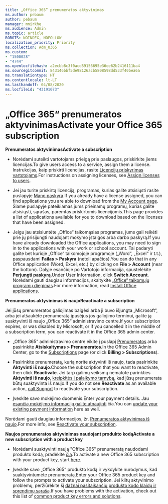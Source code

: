 ```yaml
---
title: „Office 365“ prenumeratos aktyvinimas
ms.author: pebaum
author: pebaum
manager: mnirkhe
ms.audience: Admin
ms.topic: article
ROBOTS: NOINDEX, NOFOLLOW
localization_priority: Priority
ms.collection: Adm_O365
ms.custom:
- "1500028"
- "4744"
ms.openlocfilehash: a2ecbb8c3f0acd59156695e36ee62b2416111ba4
ms.sourcegitcommit: 843146bbf5de98126acb5808598dd533f40bea6a
ms.translationtype: HT
ms.contentlocale: lt-LT
ms.lasthandoff: 04/08/2020
ms.locfileid: "43191073"
---
```

# <a name="activate-your-office-365-subscription"></a><span data-ttu-id="f5b38-102">„Office 365“ prenumeratos aktyvinimas</span><span class="sxs-lookup"><span data-stu-id="f5b38-102">Activate your Office 365 subscription</span></span>

<span data-ttu-id="f5b38-103">**Prenumeratos aktyvinimas**</span><span class="sxs-lookup"><span data-stu-id="f5b38-103">**Activate a subscription**</span></span>

- <span data-ttu-id="f5b38-104">Norėdami suteikti vartotojams prieigą prie paslaugos, priskirkite jiems licencijas.</span><span class="sxs-lookup"><span data-stu-id="f5b38-104">To give users access to a service, assign them a license.</span></span> <span data-ttu-id="f5b38-105">Instrukcijas, kaip priskirti licencijas, rasite [Licencijų priskyrimas vartotojams](https://docs.microsoft.com/microsoft-365/admin/manage/assign-licenses-to-users?view=o365-worldwide).</span><span class="sxs-lookup"><span data-stu-id="f5b38-105">For instructions on assigning licenses, see [Assign licenses to users](https://docs.microsoft.com/microsoft-365/admin/manage/assign-licenses-to-users?view=o365-worldwide).</span></span>

- <span data-ttu-id="f5b38-106">Jei jau turite priskirtą licenciją, programas, kurias galite atsisiųsti rasite puslapyje [Mano paskyra](https://portal.office.com/account/#installs).</span><span class="sxs-lookup"><span data-stu-id="f5b38-106">If you already have a license assigned, you can find applications you are able to download from the [My Account page](https://portal.office.com/account/#installs).</span></span> <span data-ttu-id="f5b38-107">Šiame puslapyje pateikiamas jums prieinamų programų, kurias galite atsisiųsti, sąrašas, paremtas priskirtomis licencijomis.</span><span class="sxs-lookup"><span data-stu-id="f5b38-107">This page provides a list of applications available for you to download based on the licenses that have been assigned.</span></span>

- <span data-ttu-id="f5b38-108">Jeigu jau atsisiuntėte „Office“ taikomąsias programas, jums gali reikėti prie jų prisijungti naudojant mokymo įstaigos arba darbo paskyrą.</span><span class="sxs-lookup"><span data-stu-id="f5b38-108">If you have already downloaded the Office applications, you may need to sign in to the applications with your work or school account.</span></span> <span data-ttu-id="f5b38-109">Tai padaryti galite bet kurioje „Office“ taikomojoje programoje („Word“, „Excel“ ir t.t.), paspausdami **Failas > Paskyra** (netoli apačios).</span><span class="sxs-lookup"><span data-stu-id="f5b38-109">You can do that in any Office application (Word, Excel, etc.) by clicking on **File > Account** (near the bottom).</span></span> <span data-ttu-id="f5b38-110">Dalyje esančioje po Vartotojo informacija, spustelėkite **Perjungti paskyrą**.</span><span class="sxs-lookup"><span data-stu-id="f5b38-110">Under User Information, click **Switch Account**.</span></span> <span data-ttu-id="f5b38-111">Norėdami gauti daugiau informacijos, skaitykite [„Office“ taikomųjų programų diegimas](https://docs.microsoft.com/microsoft-365/admin/setup/install-applications).</span><span class="sxs-lookup"><span data-stu-id="f5b38-111">For more information, read [Install Office applications](https://docs.microsoft.com/microsoft-365/admin/setup/install-applications).</span></span>

<span data-ttu-id="f5b38-112">**Prenumeratos aktyvinimas iš naujo**</span><span class="sxs-lookup"><span data-stu-id="f5b38-112">**Reactivate a subscription**</span></span>

<span data-ttu-id="f5b38-113">Jei jūsų prenumeratos galiojimas baigėsi arba ji buvo išjungta „Microsoft“, arba jei atšaukėte prenumeratą įpusėjus jos galiojimo terminui, galite ją suaktyvinti iš naujo „Office 365“ administravimo centre.</span><span class="sxs-lookup"><span data-stu-id="f5b38-113">If your subscription expires, or was disabled by Microsoft, or if you cancelled it in the middle of a subscription term, you can reactivate it in the Office 365 admin center.</span></span>

- <span data-ttu-id="f5b38-114">„Office 365“ administravimo centre eikite į puslapį [Prenumeratos](https://go.microsoft.com/fwlink/p/?linkid=842054) arba pasirinkite **Atsiskaitymas > Prenumeratos**.</span><span class="sxs-lookup"><span data-stu-id="f5b38-114">In the Office 365 Admin Center, go to the [Subscriptions](https://go.microsoft.com/fwlink/p/?linkid=842054) page (or click **Billing > Subscriptions**).</span></span>

- <span data-ttu-id="f5b38-115">Pasirinkite prenumeratą, kurią norite aktyvinti iš naujo, tada pasirinkite **Aktyvinti iš naujo**.</span><span class="sxs-lookup"><span data-stu-id="f5b38-115">Choose the subscription that you want to reactivate, then click **Reactivate**.</span></span> <span data-ttu-id="f5b38-116">Jei tarp galimų veiksmų nematote parinkties **Aktyvinti iš naujo**, [kreipkitės į palaikymo tarnybą](https://support.office.com/article/call-support-32a17ca7-6fa0-4870-8a8d-e25ba4ccfd4b), kad jūsų prenumerata būtų suaktyvinta iš naujo.</span><span class="sxs-lookup"><span data-stu-id="f5b38-116">If you do not see **Reactivate** as an available action, [call Support](https://support.office.com/article/call-support-32a17ca7-6fa0-4870-8a8d-e25ba4ccfd4b) to reactivate your subscription.</span></span>

- <span data-ttu-id="f5b38-117">Įveskite savo mokėjimo duomenis.</span><span class="sxs-lookup"><span data-stu-id="f5b38-117">Enter your payment details.</span></span> <span data-ttu-id="f5b38-118">Jau [esančią mokėjimo informaciją galite atnaujinti](https://docs.microsoft.com/microsoft-365/commerce/billing-and-payments/add-update-or-remove-credit-card-or-bank-account?view=o365-worldwide) čia.</span><span class="sxs-lookup"><span data-stu-id="f5b38-118">You can [update your existing payment information](https://docs.microsoft.com/microsoft-365/commerce/billing-and-payments/add-update-or-remove-credit-card-or-bank-account?view=o365-worldwide) here as well.</span></span>

<span data-ttu-id="f5b38-119">Norėdami gauti daugiau informacijos, žr. [Prenumeratos aktyvinimas iš naujo](https://docs.microsoft.com/office365/admin/subscriptions-and-billing/reactivate-your-subscription).</span><span class="sxs-lookup"><span data-stu-id="f5b38-119">For more info, see [Reactivate your subscription](https://docs.microsoft.com/office365/admin/subscriptions-and-billing/reactivate-your-subscription).</span></span>

<span data-ttu-id="f5b38-120">**Naujos prenumeratos aktyvinimas naudojant produkto kodą**</span><span class="sxs-lookup"><span data-stu-id="f5b38-120">**Activate a new subscription with a product key**</span></span>

- <span data-ttu-id="f5b38-121">Norėdami suaktyvinti naują "Office 365" prenumeratą naudodami produkto kodą, pradėkite [čia](https://support.office.com/article/where-to-enter-your-office-product-key-0a82e5ae-739e-4b92-a6f4-2ec780c185db).</span><span class="sxs-lookup"><span data-stu-id="f5b38-121">To activate a new Office 365 subscription with your product key, start [here](https://support.office.com/article/where-to-enter-your-office-product-key-0a82e5ae-739e-4b92-a6f4-2ec780c185db).</span></span>

- <span data-ttu-id="f5b38-122">Įveskite savo „Office 365“ produkto kodą ir vykdykite nurodymus, kad suaktyvintumėte prenumeratą.</span><span class="sxs-lookup"><span data-stu-id="f5b38-122">Enter your Office 365 product key and follow the prompts to activate your subscription.</span></span> <span data-ttu-id="f5b38-123">Jei kiltų aktyvinimo problemų, peržiūrėkite šį [dažnai pasitaikančių produkto kodo klaidų ir sprendimų sąrašą](https://docs.microsoft.com/microsoft-365/commerce/product-key-errors-and-solutions).</span><span class="sxs-lookup"><span data-stu-id="f5b38-123">If you have problems with the activation, check out this list of [common product key errors and solutions](https://docs.microsoft.com/microsoft-365/commerce/product-key-errors-and-solutions).</span></span>

